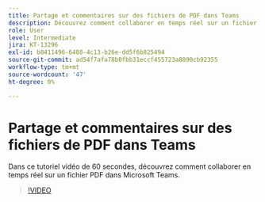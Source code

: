 ```yaml
---
title: Partage et commentaires sur des fichiers de PDF dans Teams
description: Découvrez comment collaborer en temps réel sur un fichier de PDF dans Microsoft Teams
role: User
level: Intermediate
jira: KT-13296
exl-id: b8411496-6488-4c13-b26e-dd5f6b825494
source-git-commit: ad54f7afa78b0fbb31eccf455723a8890cb92355
workflow-type: tm+mt
source-wordcount: '47'
ht-degree: 0%

---
```


# Partage et commentaires sur des fichiers de PDF dans Teams

Dans ce tutoriel vidéo de 60 secondes, découvrez comment collaborer en temps réel sur un fichier PDF dans Microsoft Teams.

>[!VIDEO](https://video.tv.adobe.com/v/343048?quality=12&learn=on&hidetitle=true)
